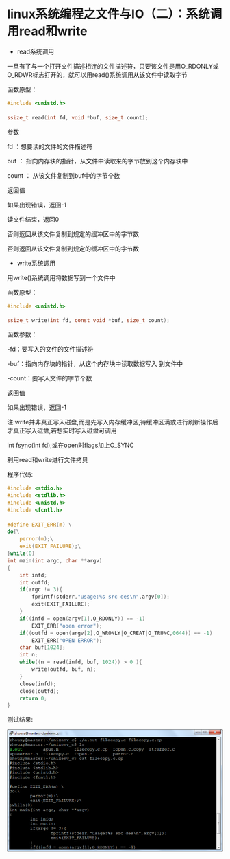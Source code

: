 # linux系统编程之文件与IO（二）：系统调用read和write


- read系统调用

一旦有了与一个打开文件描述相连的文件描述符，只要该文件是用O_RDONLY或O_RDWR标志打开的，就可以用read()系统调用从该文件中读取字节

函数原型：

```c
#include <unistd.h>

ssize_t read(int fd, void *buf, size_t count);
```

参数

fd ：想要读的文件的文件描述符

buf ： 指向内存块的指针，从文件中读取来的字节放到这个内存块中

count ： 从该文件复制到buf中的字节个数

返回值

如果出现错误，返回-1

读文件结束，返回0

否则返回从该文件复制到规定的缓冲区中的字节数

否则返回从该文件复制到规定的缓冲区中的字节数


- write系统调用


用write()系统调用将数据写到一个文件中

函数原型：

```c
#include <unistd.h>

ssize_t write(int fd, const void *buf, size_t count);
```
函数参数：

-fd：要写入的文件的文件描述符

-buf：指向内存块的指针，从这个内存块中读取数据写入 到文件中

-count：要写入文件的字节个数

返回值

如果出现错误，返回-1

注:write并非真正写入磁盘,而是先写入内存缓冲区,待缓冲区满或进行刷新操作后才真正写入磁盘,若想实时写入磁盘可调用

int fsync(int fd);或在open时flags加上O_SYNC


利用read和write进行文件拷贝

程序代码:

```c
#include <stdio.h>
#include <stdlib.h>
#include <unistd.h>
#include <fcntl.h>

#define EXIT_ERR(m) \
do{\
    perror(m);\
    exit(EXIT_FAILURE);\
}while(0)
int main(int argc, char **argv)
{
    int infd;
    int outfd;
    if(argc != 3){
        fprintf(stderr,"usage:%s src des\n",argv[0]);
        exit(EXIT_FAILURE);
    }
    if((infd = open(argv[1],O_RDONLY)) == -1)
        EXIT_ERR("open error");
    if((outfd = open(argv[2],O_WRONLY|O_CREAT|O_TRUNC,0644)) == -1)
        EXIT_ERR("OPEN ERROR");
    char buf[1024];
    int n;
    while((n = read(infd, buf, 1024)) > 0 ){
        write(outfd, buf, n);
    }
    close(infd);
    close(outfd);
    return 0;
}
```
测试结果:

![](./images/mickole/10000342-9f4db79ba0a54894895c841510ed604b.png)
